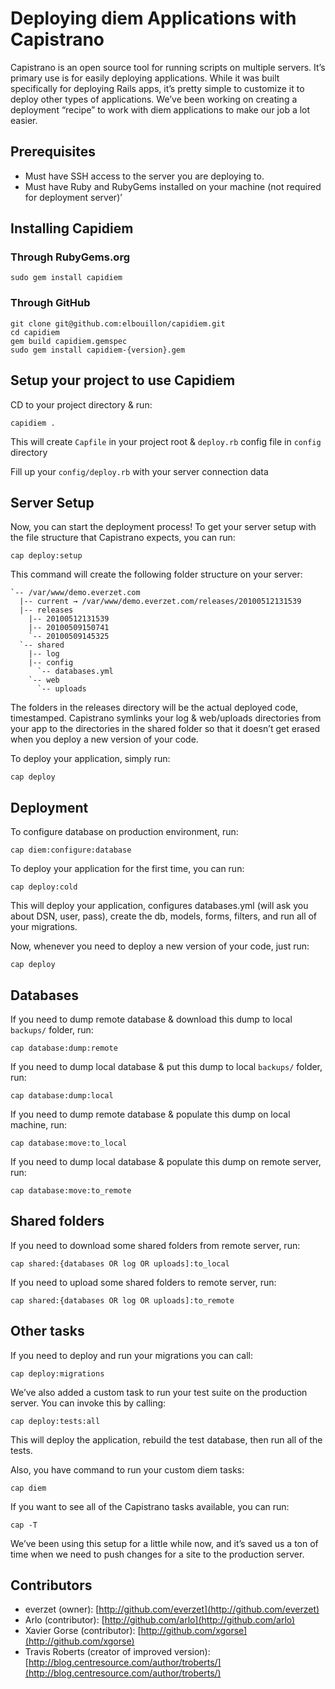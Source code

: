 Deploying diem Applications with Capistrano
==============================================

Capistrano is an open source tool for running scripts on multiple servers. It’s primary use is for easily deploying applications. While it was built specifically for deploying Rails apps, it’s pretty simple to customize it to deploy other types of applications. We’ve been working on creating a deployment “recipe” to work with diem applications to make our job a lot easier.

## Prerequisites ##

- Must have SSH access to the server you are deploying to.
- Must have Ruby and RubyGems installed on your machine (not required for deployment server)’

## Installing Capidiem ##

### Through RubyGems.org ###

	sudo gem install capidiem

### Through GitHub ###

	git clone git@github.com:elbouillon/capidiem.git
	cd capidiem
	gem build capidiem.gemspec
	sudo gem install capidiem-{version}.gem

## Setup your project to use Capidiem ##

CD to your project directory & run:

	capidiem .

This will create `Capfile` in your project root & `deploy.rb` config file in `config` directory

Fill up your `config/deploy.rb` with your server connection data

## Server Setup ##

Now, you can start the deployment process! To get your server setup with the file structure that Capistrano expects, you can run:

	cap deploy:setup

This command will create the following folder structure on your server:

	`-- /var/www/demo.everzet.com
	  |-- current → /var/www/demo.everzet.com/releases/20100512131539
	  |-- releases
	    |-- 20100512131539
	    |-- 20100509150741
	    `-- 20100509145325
	  `-- shared
	    |-- log
	    |-- config
	      `-- databases.yml
	    `-- web
	      `-- uploads

The folders in the releases directory will be the actual deployed code, timestamped. Capistrano symlinks your log & web/uploads directories from your app to the directories in the shared folder so that it doesn’t get erased when you deploy a new version of your code.

To deploy your application, simply run:

	cap deploy

## Deployment ##

To configure database on production environment, run:

	cap diem:configure:database

To deploy your application for the first time, you can run:

	cap deploy:cold

This will deploy your application, configures databases.yml (will ask you about DSN, user, pass), create the db, models, forms, filters, and run all of your migrations.

Now, whenever you need to deploy a new version of your code, just run:

	cap deploy

## Databases ##

If you need to dump remote database & download this dump to local `backups/` folder, run:

	cap database:dump:remote

If you need to dump local database & put this dump to local `backups/` folder, run:

	cap database:dump:local

If you need to dump remote database & populate this dump on local machine, run:

	cap database:move:to_local

If you need to dump local database & populate this dump on remote server, run:

	cap database:move:to_remote

## Shared folders ##

If you need to download some shared folders from remote server, run:

	cap shared:{databases OR log OR uploads]:to_local

If you need to upload some shared folders to remote server, run:

	cap shared:{databases OR log OR uploads]:to_remote

## Other tasks ##

If you need to deploy and run your migrations you can call:

	cap deploy:migrations

We’ve also added a custom task to run your test suite on the production server. You can invoke this by calling:

	cap deploy:tests:all

This will deploy the application, rebuild the test database, then run all of the tests.

Also, you have command to run your custom diem tasks:

	cap diem

If you want to see all of the Capistrano tasks available, you can run:

	cap -T

We’ve been using this setup for a little while now, and it’s saved us a ton of time when we need to push changes for a site to the production server.

## Contributors ##

* everzet (owner): [http://github.com/everzet](http://github.com/everzet)
* Arlo (contributor): [http://github.com/arlo](http://github.com/arlo)
* Xavier Gorse (contributor): [http://github.com/xgorse](http://github.com/xgorse)
* Travis Roberts (creator of improved version): [http://blog.centresource.com/author/troberts/](http://blog.centresource.com/author/troberts/)
